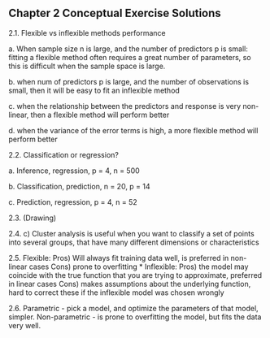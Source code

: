 Chapter 2 Conceptual Exercise Solutions
---

2.1. Flexible vs inflexible methods performance

a. When sample size n is large, and the number of predictors p is small: fitting a flexible method often requires a great number of parameters, so this is difficult when the sample space is large.

b. when num of predictors p is large, and the number of observations is small, then it will be easy to fit an inflexible method

c. when the relationship between the predictors and response is very non-linear, then a flexible method will perform better

d. when the variance of the error terms is high, a more flexible method will perform better

2.2. Classification or regression?

a. Inference, regression, p = 4, n = 500

b. Classification, prediction, n = 20, p = 14

c. Prediction, regression, p = 4, n = 52

2.3. (Drawing)

2.4. c) Cluster analysis is useful when you want to classify a set of points into several groups, that have many different dimensions or characteristics

2.5. Flexible: Pros) Will always fit training data well, is preferred in non-linear cases Cons) prone to overfitting
    * Inflexible: Pros) the model may coincide with the true function that you are trying to approximate, preferred in linear cases Cons) makes assumptions about the underlying function, hard to correct these if the inflexible model was chosen wrongly

2.6. Parametric - pick a model, and optimize the parameters of that model, simpler. Non-parametric - is prone to overfitting the model, but fits the data very well.
